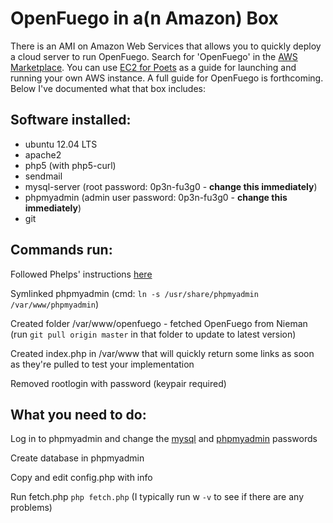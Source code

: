 # OpenFuego in a(n Amazon) Box

There is an AMI on Amazon Web Services that allows you to quickly deploy a cloud server to run OpenFuego. Search for 'OpenFuego' in the [AWS Marketplace](https://aws.amazon.com/marketplace/). You can use [EC2 for Poets](http://ec2.forpoets.org/) as a guide for launching and running your own AWS instance. A full guide for OpenFuego is forthcoming. Below I've documented what that box includes:

## Software installed:

* ubuntu 12.04 LTS
* apache2
* php5 (with php5-curl)
* sendmail
* mysql-server (root password: 0p3n-fu3g0 - __change this immediately__)
* phpmyadmin (admin user password: 0p3n-fu3g0 - __change this immediately__)
* git

## Commands run:

Followed Phelps' instructions [here](https://github.com/niemanlab/openfuego/issues/4#issuecomment-21755406)

Symlinked phpmyadmin (cmd: `ln -s /usr/share/phpmyadmin /var/www/phpmyadmin`)

Created folder /var/www/openfuego - fetched OpenFuego from Nieman (run `git pull origin master` in that folder to update to latest version)

Created index.php in /var/www that will quickly return some links as soon as they're pulled to test your implementation

Removed rootlogin with password (keypair required)

## What you need to do:

Log in to phpmyadmin and change the [mysql](http://www.cyberciti.biz/faq/mysql-change-root-password/) and [phpmyadmin](http://stackoverflow.com/questions/14703223/mysql-phpmyadmin-reset-root-password) passwords

Create database in phpmyadmin

Copy and edit config.php with info

Run fetch.php `php fetch.php` (I typically run w `-v` to see if there are any problems)

